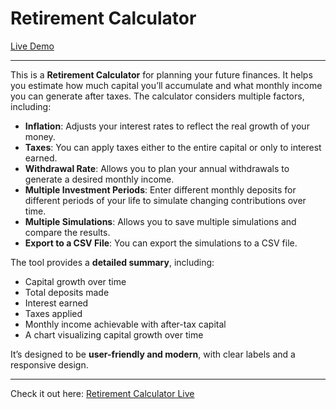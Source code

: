 # Retirement Calculator

[Live Demo](https://retirement-calculator-jade.vercel.app/)

---

This is a **Retirement Calculator** for planning your future finances. It helps you estimate how much capital you’ll accumulate and what monthly income you can generate after taxes. The calculator considers multiple factors, including:

- **Inflation**: Adjusts your interest rates to reflect the real growth of your money.  
- **Taxes**: You can apply taxes either to the entire capital or only to interest earned.  
- **Withdrawal Rate**: Allows you to plan your annual withdrawals to generate a desired monthly income.  
- **Multiple Investment Periods**: Enter different monthly deposits for different periods of your life to simulate changing contributions over time.
- **Multiple Simulations**: Allows you to save multiple simulations and compare the results.
- **Export to a CSV File**: You can export the simulations to a CSV file.

The tool provides a **detailed summary**, including:

- Capital growth over time  
- Total deposits made  
- Interest earned  
- Taxes applied  
- Monthly income achievable with after-tax capital  
- A chart visualizing capital growth over time  

It’s designed to be **user-friendly and modern**, with clear labels and a responsive design.

---

Check it out here: [Retirement Calculator Live](https://retirement-calculator-jade.vercel.app/)
